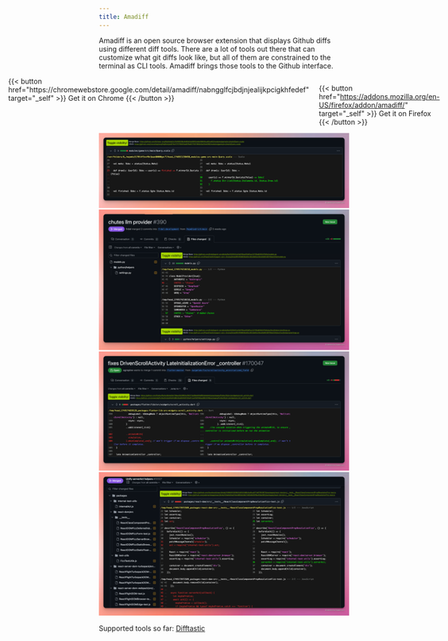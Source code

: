```yaml
---
title: Amadiff
---
```


Amadiff is an open source browser extension that displays Github diffs using different diff tools. There are a lot of tools out there that can customize what git diffs look like, but all of them are constrained to the terminal as CLI tools. Amadiff brings those tools to the Github interface.



<div style="display:flex; gap: 20px; width: 100%; justify-content:center">
{{< button href="https://chromewebstore.google.com/detail/amadiff/nabngglfcjbdjnjealijkpcigkhfedef" target="_self" >}}
Get it on Chrome
{{< /button >}}

{{< button href="https://addons.mozilla.org/en-US/firefox/addon/amadiff/" target="_self" >}}
Get it on Firefox
{{< /button >}}
</div>

<img src="screenshots/Xnapper-2025-06-02-23.28.43.png"/>
<img src="screenshots/Xnapper-2025-06-05-21.56.37.png"/>
<img src="screenshots/Xnapper-2025-06-05-21.57.33.png"/>
<img src="screenshots/Xnapper-2025-06-05-21.58.36.png"/>

Supported tools so far: [Difftastic](https://difftastic.wilfred.me.uk/)

